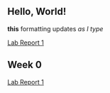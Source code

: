 ## Hello, World!

**this** formatting updates _as I type_

[Lab Report 1](https://ijjones.github.io/cse15l-lab-reports/lab-report-1-week-0.html)


## Week 0

[Lab Report 1](https://ijjones.github.io/cse15l-lab-reports/lab-report-1-week-0.html)
